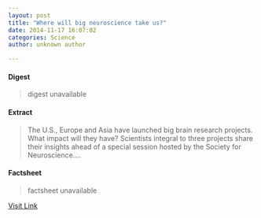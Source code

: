 ```yaml
---
layout: post
title: "Where will big neuroscience take us?"
date: 2014-11-17 16:07:02
categories: Science
author: unknown author

---
```



#### Digest
>digest unavailable

#### Extract
>The U.S., Europe and Asia have launched big brain research projects. What impact will they have? Scientists integral to three projects share their insights ahead of a special session hosted by the Society for Neuroscience....

#### Factsheet
>factsheet unavailable

[Visit Link](http://feeds.sciencedaily.com/~r/sciencedaily/~3/6aY0Mc4InK4/141117110702.htm)


